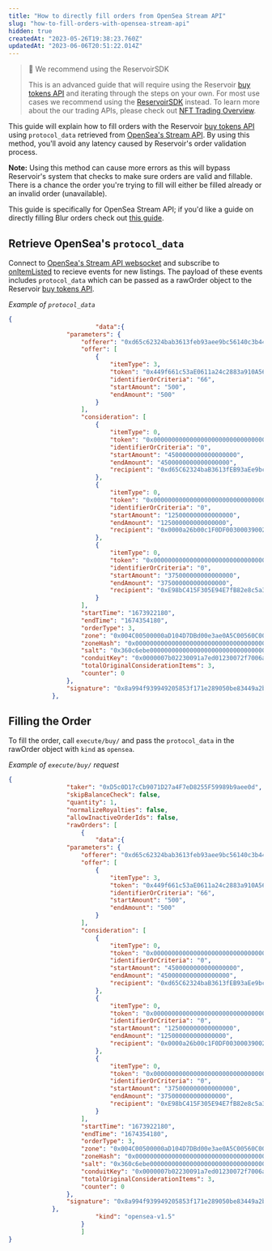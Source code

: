 ```yaml
---
title: "How to directly fill orders from OpenSea Stream API"
slug: "how-to-fill-orders-with-opensea-stream-api"
hidden: true
createdAt: "2023-05-26T19:38:23.760Z"
updatedAt: "2023-06-06T20:51:22.014Z"
---
```

> 🚧 We recommend using the ReservoirSDK
> 
> This is an advanced guide that will require using the Reservoir [buy tokens API](ref:postexecutebuyv7) and iterating through the steps on your own. For most use cases we recommend using the [ReservoirSDK](https://docs.reservoir.tools/reference/reservoir-sdk-jstsnode) instead. To learn more about the our trading APIs, please check out [NFT Trading Overview](ref:creating-and-filling-orders).

This guide will explain how to fill orders with the Reservoir [buy tokens API](https://docs.reservoir.tools/reference/postexecutebuyv7) using `protocol_data` retrieved from [OpenSea's Stream API](https://docs.opensea.io/reference/stream-api-overview). By using this method, you'll avoid any latency caused by Reservoir's order validation process.

**Note:** Using this method can cause more errors as this will bypass Reservoir's system that checks to make sure orders are valid and fillable. There is a chance the order you're trying to fill will either be filled already or an invalid order (unavailable).

This guide is specifically for OpenSea Stream API; if you'd like a guide on directly filling Blur orders check out [this guide](doc:how-to-directly-fill-orders-from-blur).

## Retrieve OpenSea's `protocol_data`

Connect to [OpenSea's Stream API websocket](https://docs.opensea.io/reference/stream-api-overview) and subscribe to [onItemListed](https://docs.opensea.io/reference/stream-api-event-example-payloads#item-listed-payload) to recieve events for new listings. The payload of these events includes `protocol_data` which can be passed as a rawOrder object to the Reservoir [buy tokens API](https://docs.reservoir.tools/reference/postexecutebuyv7).

_Example of `protocol_data`_

```json JSON
{
                        "data":{
                "parameters": {
                    "offerer": "0xd65c62324bab3613feb93aee9bc56140c3b447cc",
                    "offer": [
                        {
                            "itemType": 3,
                            "token": "0x449f661c53aE0611a24c2883a910A563A7e42489",
                            "identifierOrCriteria": "66",
                            "startAmount": "500",
                            "endAmount": "500"
                        }
                    ],
                    "consideration": [
                        {
                            "itemType": 0,
                            "token": "0x0000000000000000000000000000000000000000",
                            "identifierOrCriteria": "0",
                            "startAmount": "4500000000000000000",
                            "endAmount": "4500000000000000000",
                            "recipient": "0xd65C62324baB3613fEB93aEe9bc56140C3B447cc"
                        },
                        {
                            "itemType": 0,
                            "token": "0x0000000000000000000000000000000000000000",
                            "identifierOrCriteria": "0",
                            "startAmount": "125000000000000000",
                            "endAmount": "125000000000000000",
                            "recipient": "0x0000a26b00c1F0DF003000390027140000fAa719"
                        },
                        {
                            "itemType": 0,
                            "token": "0x0000000000000000000000000000000000000000",
                            "identifierOrCriteria": "0",
                            "startAmount": "375000000000000000",
                            "endAmount": "375000000000000000",
                            "recipient": "0xE98bC415F305E94E7fB82e8c5a366D0168b416C3"
                        }
                    ],
                    "startTime": "1673922180",
                    "endTime": "1674354180",
                    "orderType": 3,
                    "zone": "0x004C00500000aD104D7DBd00e3ae0A5C00560C00",
                    "zoneHash": "0x0000000000000000000000000000000000000000000000000000000000000000",
                    "salt": "0x360c6ebe0000000000000000000000000000000000000000c35e1224f23c604c",
                    "conduitKey": "0x0000007b02230091a7ed01230072f7006a004d60a8d4e71d599b8104250f0000",
                    "totalOriginalConsiderationItems": 3,
                    "counter": 0
                },
                "signature": "0x8a994f939949205853f171e289050be83449a2b063f64d501c56618d334c98fa0509e2cbad6f7555b0417d43a273bdb1aab6c3aa90d455b893b78d12ae315b4b1c"
            },
```

## Filling the Order

To fill the order, call `execute/buy/` and pass the `protocol_data` in the rawOrder object with `kind` as `opensea`.

_Example of `execute/buy/` request_

```json
{
                "taker": "0xD5c0D17cCb9071D27a4F7eD8255F59989b9aee0d",
                "skipBalanceCheck": false,
                "quantity": 1,
                "normalizeRoyalties": false,
                "allowInactiveOrderIds": false,
                "rawOrders": [
                    {
                        "data":{
                "parameters": {
                    "offerer": "0xd65c62324bab3613feb93aee9bc56140c3b447cc",
                    "offer": [
                        {
                            "itemType": 3,
                            "token": "0x449f661c53aE0611a24c2883a910A563A7e42489",
                            "identifierOrCriteria": "66",
                            "startAmount": "500",
                            "endAmount": "500"
                        }
                    ],
                    "consideration": [
                        {
                            "itemType": 0,
                            "token": "0x0000000000000000000000000000000000000000",
                            "identifierOrCriteria": "0",
                            "startAmount": "4500000000000000000",
                            "endAmount": "4500000000000000000",
                            "recipient": "0xd65C62324baB3613fEB93aEe9bc56140C3B447cc"
                        },
                        {
                            "itemType": 0,
                            "token": "0x0000000000000000000000000000000000000000",
                            "identifierOrCriteria": "0",
                            "startAmount": "125000000000000000",
                            "endAmount": "125000000000000000",
                            "recipient": "0x0000a26b00c1F0DF003000390027140000fAa719"
                        },
                        {
                            "itemType": 0,
                            "token": "0x0000000000000000000000000000000000000000",
                            "identifierOrCriteria": "0",
                            "startAmount": "375000000000000000",
                            "endAmount": "375000000000000000",
                            "recipient": "0xE98bC415F305E94E7fB82e8c5a366D0168b416C3"
                        }
                    ],
                    "startTime": "1673922180",
                    "endTime": "1674354180",
                    "orderType": 3,
                    "zone": "0x004C00500000aD104D7DBd00e3ae0A5C00560C00",
                    "zoneHash": "0x0000000000000000000000000000000000000000000000000000000000000000",
                    "salt": "0x360c6ebe0000000000000000000000000000000000000000c35e1224f23c604c",
                    "conduitKey": "0x0000007b02230091a7ed01230072f7006a004d60a8d4e71d599b8104250f0000",
                    "totalOriginalConsiderationItems": 3,
                    "counter": 0
                },
                "signature": "0x8a994f939949205853f171e289050be83449a2b063f64d501c56618d334c98fa0509e2cbad6f7555b0417d43a273bdb1aab6c3aa90d455b893b78d12ae315b4b1c"
            },
                        "kind": "opensea-v1.5"
                    }
                    ]
}
```